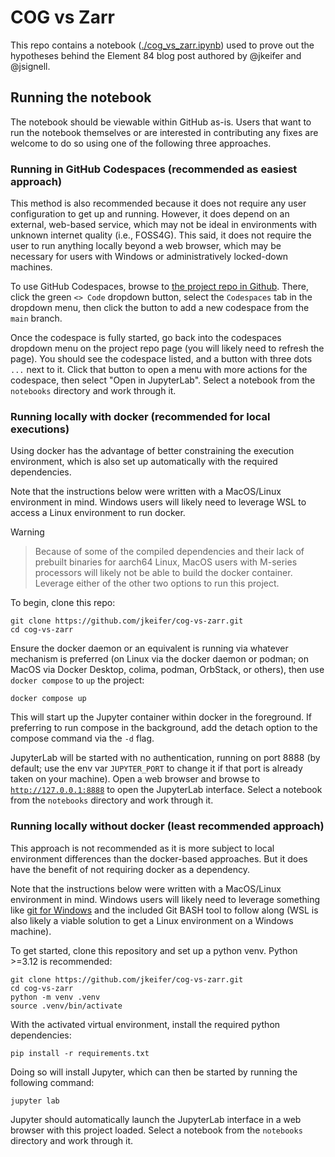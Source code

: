 # COG vs Zarr

This repo contains a notebook ([./cog_vs_zarr.ipynb](./cog_vs_zarr.ipynb)) used
to prove out the hypotheses behind the Element 84 blog post <todo> authored by
@jkeifer and @jsignell.

## Running the notebook

The notebook should be viewable within GitHub as-is. Users that want to run the
notebook themselves or are interested in contributing any fixes are welcome to
do so using one of the following three approaches.

### Running in GitHub Codespaces (recommended as easiest approach)

This method is also recommended because it does not require any user
configuration to get up and running. However, it does depend on an external,
web-based service, which may not be ideal in environments with unknown internet
quality (i.e., FOSS4G). This said, it does not require the user to run anything
locally beyond a web browser, which may be necessary for users with Windows or
administratively locked-down machines.

To use GitHub Codespaces, browse to [the project repo in
Github](https://github.com/jkeifer/cog-vs-zarr). There, click the green
`<> Code` dropdown button, select the `Codespaces` tab in the dropdown menu,
then click the button to add a new codespace from the `main` branch.

Once the codespace is fully started, go back into the codespaces dropdown menu
on the project repo page (you will likely need to refresh the page). You should
see the codespace listed, and a button with three dots `...` next to it. Click
that button to open a menu with more actions for the codespace, then select
"Open in JupyterLab". Select a notebook from the `notebooks` directory and work
through it.

### Running locally with docker (recommended for local executions)

Using docker has the advantage of better constraining the execution
environment, which is also set up automatically with the required dependencies.

Note that the instructions below were written with a MacOS/Linux environment in
mind. Windows users will likely need to leverage WSL to access a Linux
environment to run docker.


> [!WARNING]

> Because of some of the compiled dependencies and their lack of prebuilt
> binaries for aarch64 Linux, MacOS users with M-series processors will likely
> not be able to build the docker container. Leverage either of the other two
> options to run this project.


To begin, clone this repo:

```commandline
git clone https://github.com/jkeifer/cog-vs-zarr.git
cd cog-vs-zarr
```

Ensure the docker daemon or an equivalent is running via whatever mechanism is
preferred (on Linux via the docker daemon or podman; on MacOS via Docker
Desktop, colima, podman, OrbStack, or others), then use `docker compose` to
`up` the project:

```commandline
docker compose up
```

This will start up the Jupyter container within docker in the foreground. If
preferring to run compose in the background, add the detach option to the
compose command via the `-d` flag.

JupyterLab will be started with no authentication, running on port 8888 (by
default; use the env var `JUPYTER_PORT` to change it if that port is already
taken on your machine). Open a web browser and browse to
[`http://127.0.0.1:8888`](http://127.0.0.1:8888) to open the JupyterLab
interface. Select a notebook from the `notebooks` directory and work through
it.

### Running locally without docker (least recommended approach)

This approach is not recommended as it is more subject to local environment
differences than the docker-based approaches. But it does have the benefit of
not requiring docker as a dependency.

Note that the instructions below were written with a MacOS/Linux environment in
mind. Windows users will likely need to leverage something like [git for
Windows](https://gitforwindows.org/) and the included Git BASH tool to follow
along (WSL is also likely a viable solution to get a Linux environment on a
Windows machine).

To get started, clone this repository and set up a python venv. Python >=3.12
is recommended:

```commandline
git clone https://github.com/jkeifer/cog-vs-zarr.git
cd cog-vs-zarr
python -m venv .venv
source .venv/bin/activate
```

With the activated virtual environment, install the required python dependencies:

```commandline
pip install -r requirements.txt
```

Doing so will install Jupyter, which can then be started by running the
following command:

```commandline
jupyter lab
```

Jupyter should automatically launch the JupyterLab interface in a web browser
with this project loaded. Select a notebook from the `notebooks` directory and
work through it.
